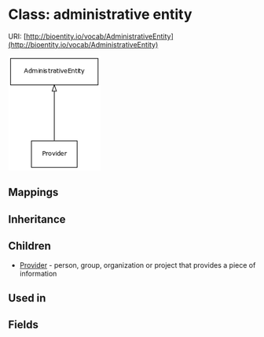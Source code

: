 # Class: administrative entity




URI: [http://bioentity.io/vocab/AdministrativeEntity](http://bioentity.io/vocab/AdministrativeEntity)

![img](images/AdministrativeEntity.png)
## Mappings

## Inheritance

## Children

 * [Provider](Provider.md) - person, group, organization or project that provides a piece of information
## Used in

## Fields

